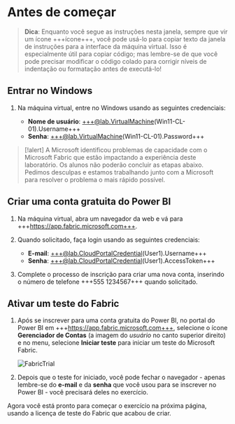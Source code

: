 # Antes de começar

> **Dica**: Enquanto você segue as instruções nesta janela, sempre que vir um ícone +++ícone+++, você pode usá-lo para copiar texto da janela de instruções para a interface da máquina virtual. Isso é especialmente útil para copiar código; mas lembre-se de que você pode precisar modificar o código colado para corrigir níveis de indentação ou formatação antes de executá-lo!

## Entrar no Windows

1. Na máquina virtual, entre no Windows usando as seguintes credenciais:

    - **Nome de usuário**: +++@lab.VirtualMachine(Win11-CL-01).Username+++
    - **Senha**: +++@lab.VirtualMachine(Win11-CL-01).Password+++

>[!alert] A Microsoft identificou problemas de capacidade com o Microsoft Fabric que estão impactando a experiência deste laboratório. Os alunos não poderão concluir as etapas abaixo. Pedimos desculpas e estamos trabalhando junto com a Microsoft para resolver o problema o mais rápido possível.

## Criar uma conta gratuita do Power BI

1. Na máquina virtual, abra um navegador da web e vá para +++https://app.fabric.microsoft.com+++.

2. Quando solicitado, faça login usando as seguintes credenciais:

    - **E-mail**: +++@lab.CloudPortalCredential(User1).Username+++
    - **Senha**: +++@lab.CloudPortalCredential(User1).AccessToken+++

3. Complete o processo de inscrição para criar uma nova conta, inserindo o número de telefone +++555 1234567+++ quando solicitado.

## Ativar um teste do Fabric

1. Após se inscrever para uma conta gratuita do Power BI, no portal do Power BI em +++https://app.fabric.microsoft.com+++, selecione o ícone **Gerenciador de Contas** (a imagem do *usuário* no canto superior direito) e no menu, selecione **Iniciar teste** para iniciar um teste do Microsoft Fabric.

    ![FabricTrial](images/fabrictrial.jpg)

2. Depois que o teste for iniciado, você pode fechar o navegador - apenas lembre-se do **e-mail** e da **senha** que você usou para se inscrever no Power BI - você precisará deles no exercício.

Agora você está pronto para começar o exercício na próxima página, usando a licença de teste do Fabric que acabou de criar.
